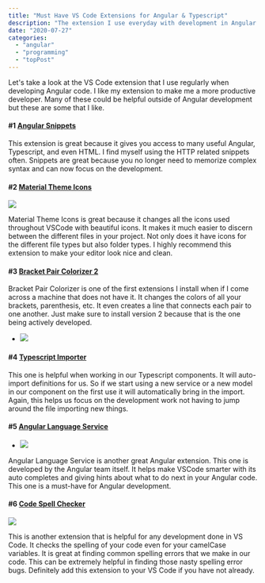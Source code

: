 ```yaml
---
title: "Must Have VS Code Extensions for Angular & Typescript"
description: "The extension I use everyday with development in Angular and Typescript. These can help you become more productive"
date: "2020-07-27"
categories: 
  - "angular"
  - "programming"
  - "topPost"
---
```


Let's take a look at the VS Code extension that I use regularly when developing Angular code. I like my extension to make me a more productive developer. Many of these could be helpful outside of Angular development but these are some that I like.

#### #1 [Angular Snippets](https://marketplace.visualstudio.com/items?itemName=johnpapa.Angular2)

This extension is great because it gives you access to many useful Angular, Typescript, and even HTML. I find myself using the HTTP related snippets often. Snippets are great because you no longer need to memorize complex syntax and can now focus on the development.

#### #2 [Material Theme Icons](https://marketplace.visualstudio.com/items?itemName=PKief.material-icon-theme)

![](/images/ForPosts/Screen-Shot-2020-07-21-at-12.56.59-PM.png)

Material Theme Icons is great because it changes all the icons used throughout VSCode with beautiful icons. It makes it much easier to discern between the different files in your project. Not only does it have icons for the different file types but also folder types. I highly recommend this extension to make your editor look nice and clean.

#### #3 [Bracket Pair Colorizer 2](https://marketplace.visualstudio.com/items?itemName=CoenraadS.bracket-pair-colorizer-2)

Bracket Pair Colorizer is one of the first extensions I install when if I come across a machine that does not have it. It changes the colors of all your brackets, parenthesis, etc. It even creates a line that connects each pair to one another. Just make sure to install version 2 because that is the one being actively developed.

- ![](/images/ForPosts/colorizer.png)
    

#### #4 [Typescript Importer](https://marketplace.visualstudio.com/items?itemName=pmneo.tsimporter)

This one is helpful when working in our Typescript components. It will auto-import definitions for us. So if we start using a new service or a new model in our component on the first use it will automatically bring in the import. Again, this helps us focus on the development work not having to jump around the file importing new things.

#### #5 [Angular Language Service](https://marketplace.visualstudio.com/items?itemName=Angular.ng-template)

- ![](/images/ForPosts/angular.png)
    

Angular Language Service is another great Angular extension. This one is developed by the Angular team itself. It helps make VSCode smarter with its auto completes and giving hints about what to do next in your Angular code. This one is a must-have for Angular development.

#### #6 [Code Spell Checker](https://marketplace.visualstudio.com/items?itemName=streetsidesoftware.code-spell-checker)

![](/images/ForPosts/spellCheck-300x300.png)

This is another extension that is helpful for any development done in VS Code. It checks the spelling of your code even for your camelCase variables. It is great at finding common spelling errors that we make in our code. This can be extremely helpful in finding those nasty spelling error bugs. Definitely add this extension to your VS Code if you have not already.
